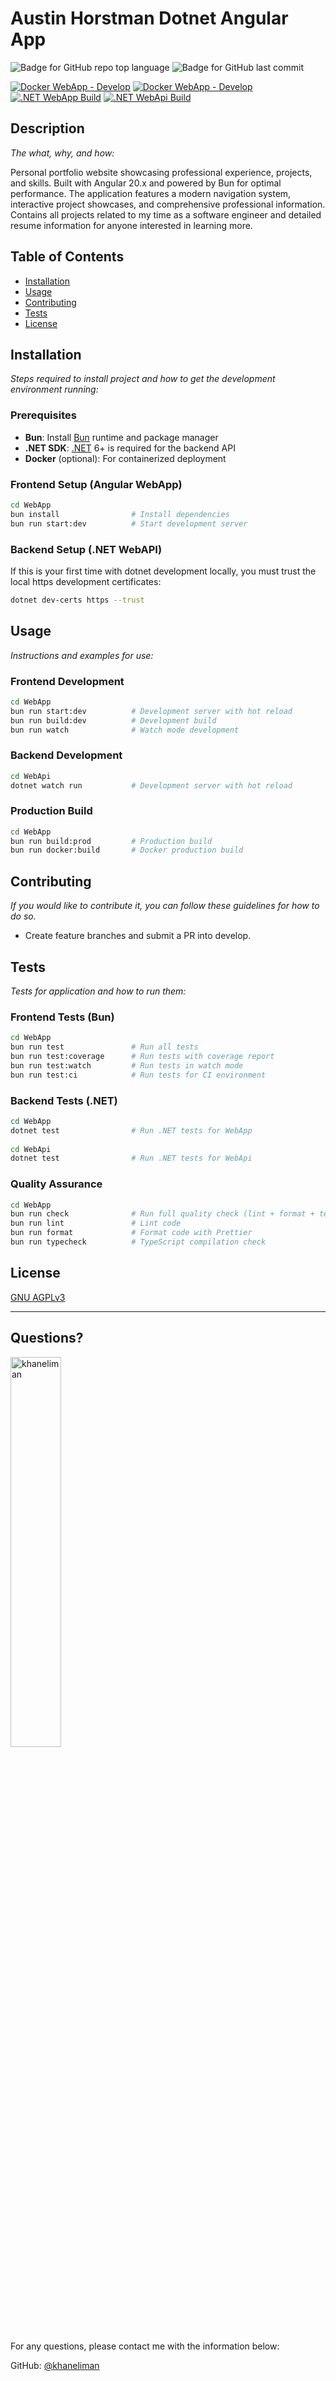 # Austin Horstman Dotnet Angular App

  ![Badge for GitHub repo top language](https://img.shields.io/github/languages/top/khaneliman/austin-horstman?style=flat&logo=appveyor)
  ![Badge for GitHub last commit](https://img.shields.io/github/last-commit/khaneliman/austin-horstman?style=flat&logo=appveyor)

  [![Docker WebApp - Develop](https://github.com/khaneliman/austin-horstman/actions/workflows/docker-webapp.yml/badge.svg)](https://github.com/khaneliman/austin-horstman/actions/workflows/docker-webapp.yml)
  [![Docker WebApp - Develop](https://github.com/khaneliman/austin-horstman/actions/workflows/docker-webapi.yml/badge.svg)](https://github.com/khaneliman/austin-horstman/actions/workflows/docker-webapi.yml)
  [![.NET WebApp Build](https://github.com/khaneliman/austin-horstman/actions/workflows/dotnet-webapp.yml/badge.svg)](https://github.com/khaneliman/austin-horstman/actions/workflows/dotnet-webapp.yml)
  [![.NET WebApi Build](https://github.com/khaneliman/austin-horstman/actions/workflows/dotnet-webapi.yml/badge.svg)](https://github.com/khaneliman/austin-horstman/actions/workflows/dotnet-webapi.yml)
  
## Description
  
  *The what, why, and how:*
  
  Personal portfolio website showcasing professional experience, projects, and skills. Built with Angular 20.x and powered by Bun for optimal performance. The application features a modern navigation system, interactive project showcases, and comprehensive professional information. Contains all projects related to my time as a software engineer and detailed resume information for anyone interested in learning more.

## Table of Contents

* [Installation](#installation)
* [Usage](#usage)
* [Contributing](#contributing)
* [Tests](#tests)
* [License](#license)
  
## Installation
  
  *Steps required to install project and how to get the development environment running:*

### Prerequisites
  
- **Bun**: Install [Bun](https://bun.sh/) runtime and package manager
- **.NET SDK**: [.NET](https://dotnet.microsoft.com/download/) 6+ is required for the backend API
- **Docker** (optional): For containerized deployment

### Frontend Setup (Angular WebApp)
  
```bash
cd WebApp
bun install                # Install dependencies
bun run start:dev          # Start development server
```

### Backend Setup (.NET WebAPI)
  
If this is your first time with dotnet development locally, you must trust the local https development certificates:

```bash
dotnet dev-certs https --trust
```
  
## Usage
  
  *Instructions and examples for use:*

### Frontend Development
  
```bash
cd WebApp
bun run start:dev          # Development server with hot reload
bun run build:dev          # Development build
bun run watch              # Watch mode development
```

### Backend Development
  
```bash
cd WebApi
dotnet watch run           # Development server with hot reload
```

### Production Build
  
```bash
cd WebApp
bun run build:prod         # Production build
bun run docker:build       # Docker production build
```
  
## Contributing
  
  *If you would like to contribute it, you can follow these guidelines for how to do so.*
  
* Create feature branches and submit a PR into develop.
  
## Tests
  
  *Tests for application and how to run them:*

### Frontend Tests (Bun)
  
```bash
cd WebApp
bun run test               # Run all tests
bun run test:coverage      # Run tests with coverage report
bun run test:watch         # Run tests in watch mode
bun run test:ci            # Run tests for CI environment
```

### Backend Tests (.NET)
  
```bash
cd WebApp
dotnet test                # Run .NET tests for WebApp
      
cd WebApi
dotnet test                # Run .NET tests for WebApi
```

### Quality Assurance
  
```bash
cd WebApp
bun run check              # Run full quality check (lint + format + test)
bun run lint               # Lint code
bun run format             # Format code with Prettier
bun run typecheck          # TypeScript compilation check
```

## License
  
  [GNU AGPLv3](https://www.gnu.org/licenses/agpl-3.0.en.html)
  
  ---
  
## Questions?

  <img src="https://avatars.githubusercontent.com/u/1778670?v=4" alt="khaneliman" width="40%" />
  
  For any questions, please contact me with the information below:

  GitHub: [@khaneliman](https://api.github.com/users/khaneliman)
  
